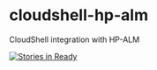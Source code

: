 # cloudshell-hp-alm
CloudShell integration with HP-ALM

[![Stories in Ready](https://badge.waffle.io/QualiSystems/cloudshell-hp-alm.svg?label=ready&title=Ready)](http://waffle.io/QualiSystems/cloudshell-hp-alm)
